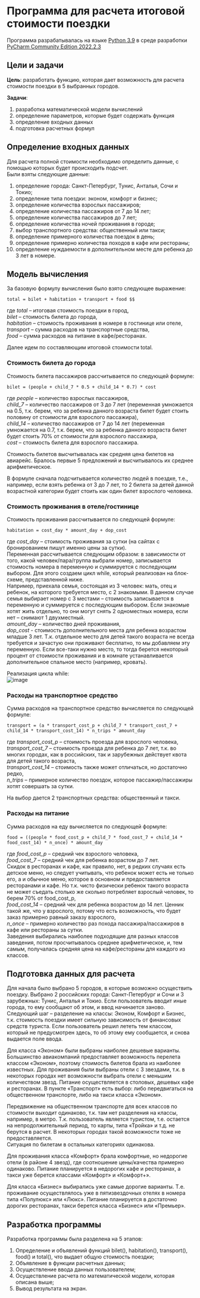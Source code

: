 # Программа для расчета итоговой стоимости поездки
Программа разрабатывалась на языке <a href = 'https://www.python.org/downloads/release/python-390/'>Python 3.9</a> в среде разработки <a href = 'https://www.jetbrains.com/ru-ru/pycharm/'>PyCharm Community Edition 2022.2.3</a>  
## Цели и задачи
<b>Цель</b>: разработать функцию, которая дает возможность для расчета стоимости поездки в 5 выбранных городов.  

<b>Задачи</b>:  
1. разработка математической модели вычислений  
2. определение параметров, которые будет содержать функция
3. определение входных данных
4. подготовка расчетных формул

## Определение входных данных  
Для расчета полной стоимости необходимо определить данные, с помощью которых будет происходить подсчет.  
Были взяты следующие данные:
1)	определение города: Санкт-Петербург, Тунис, Анталья, Сочи и Токио;
2)	определение типа поездки: эконом, комфорт и бизнес;
3)	определение количества взрослых пассажиров;
4)	определение количества пассажиров от 7 до 14 лет;
5)	определение количества пассажиров до 7 лет;
6)	определение количества ночей проживания в городе;
7)	выбор транспортного средства: общественный или такси;
8)	определение примерного количества поездок в день;
9)	определение примерно количества походов в кафе или рестораны;
10)	определение нуждаемости в дополнительном месте для ребенка до 3 лет в номере.

## Модель вычисления  
За базовую формулу вычисления было взято следующее выражение: 

` total = bilet + habitation + transport + food $$  `

где <i>total</i> – итоговая стоимость поездки в город,  
<i>bilet</i> – стоимость билета до города,  
<i>habitation</i> – стоимость проживания в номере в гостинице или отеле,  
<i>transport</i> – сумма расходов на транспортные средства,  
<i>food</i> – сумма расходов на питание в кафе/ресторанах.  

Далее идем по составляющим итоговой стоимости total.  

### Стоимость билета до города  
Стоимость билета пассажиров рассчитывается по следующей формуле:  

` bilet = (people + child_7 * 0.5 + child_14 * 0.7) * cost `  

где <i>people</i> – количество взрослых пассажиров,  
<i>child_7</i> – количество пассажиров от 3 до 7 лет (переменная умножается на 0.5, т.к. берем, что за ребенка данного возраста билет будет стоить половину от стоимости для взрослого пассажира),  
<i>child_14</i> – количество пассажиров от 7 до 14 лет (переменная умножается на 0.7, т.к. берем, что за ребенка данного возраста билет будет стоить 70% от стоимости для взрослого пассажира,  
<i>cost</i> – стоимость билета для взрослого пассажира.  

Стоимость билетов высчитывалась как средняя цена билетов на авиарейс. Бралось первые 5 предложений и высчитывалось их среднее арифметическое.  

В формуле сначала подсчитывается количество людей в поездке, т.е., например, если взять ребенка от 3 до 7 лет, то 2 билета за детей данной возрастной категории будет стоить как один билет взрослого человека.  

### Стоимость проживания в отеле/гостинице  
Стоимость проживания рассчитывается по следующей формуле:  

` habitation = cost_day * amount_day + dop_cost ` 

где <i>cost_day</i> – стоимость проживания за сутки (на сайтах с бронированием пишут именно цены за сутки).  
Переменная рассчитывается следующим образом: в зависимости от того, какой человек/пара/группа выбрали номер, записывается стоимость номера в переменную и суммируется с последующим выбором. Для этого создаем цикл while, который реализован на блок-схеме, представленной ниже.  
Например, приехала семья, состоящая из 3 человек: мать, отец и ребенок, на которого требуется место, с 2 знакомыми. В данном
случае семья выбирает номер с 3 местами – стоимость записывается в переменную и суммируется с последующим выбором. Если знакомые хотят жить отдельно, то они могут снять 2 одноместных номера, если нет – снимают 1 двухместный.  
<i>amount_day</i> – количество дней проживания,  
<i>dop_cost</i> - стоимость дополнительного места для ребенка возрастом младше 3 лет. Т.к. отдельное место для детей такого возраста не всегда требуется и зачастую они проживают бесплатно, то мы добавляем эту переменную. Если все-таки нужно место, то тогда берется некоторый процент от стоимости проживания и в комнате устанавливается дополнительное спальное место (например, кровать).  

Реализация цикла while:  
![image](https://github.com/ksen322/university-projects/assets/119673458/47aa9c9c-199b-4b06-9d0b-b9ecdd82eebd)  

### Расходы на транспортное средство  
Сумма расходов на транспортное средство вычисляется по следующей формуле:  

` transport = (a * transport_cost_p + child_7 * transport_cost_7 + child_14 * transport_cost_14) * n_trips * amount_day `  

где <i>transport_cost_p</i> – стоимость проезда для взрослого человека,  
<i>transport_cost_7</i> – стоимость проезда для ребенка до 7 лет, т.к. во многих городах, как в российских, так и зарубежных действует квота для детей такого возраста,  
<i>transport_cost_14</i> – стоимость также может отличаться, но достаточно редко,  
<i>n_trips</i> – примерное количество поездок, которое пассажир/пассажиры хотят совершать за сутки.  

На выбор дается 2 транспортных средства: общественный и такси.  

### Расходы на питание  
Сумма расходов на еду вычисляется по следующей формуле:  

` food = ((people * food_cost_p + child_7 * food_cost_7 + child_14 * food_cost_14) * n_once) * amount_day `  

где <i>food_cost_p</i> – средний чек взрослого человека,  
<i>food_cost_7</i> – средний чек для ребенка возрастом до 7 лет.  
Скидок в ресторанах и кафе, как правило, нет, в редких случаях есть детское меню, но следует учитывать, что ребенок может есть не только его, а и обычное меню, которое в основном и предоставляется ресторанами и кафе. Но т.к. чисто физически ребенок такого возраста не может съедать столько же сколько потребляет взрослый человек, то берем 70% от food_cost_p,  
<i>food_cost_14</i> – средний чек для ребенка возрастом до 14 лет. Ценник такой же, что у взрослого, потому что есть возможность, что будет заказ примерно равный заказу взрослого,  
<i>n_once</i> – примерно количество раз похода пассажира/пассажиров в кафе или рестораны за сутки.  
Заведения выбирались наиболее подходящие для разных классов заведения, потом просчитывалось среднее арифметическое, и, тем самым, получалась средняя цена на кафе/рестораны для каждого из классов.  

## Подготовка данных для расчета  
Для начала было выбрано 5 городов, в которые возможно осуществить поездку. Выбрано 2 российских города: Санкт-Петербург и Сочи и 3 зарубежных: Тунис, Анталья и Токио. Если пользователь вводит иные города, то ему сообщают об этом, и ввод начинается заново.  
Следующий шаг – разделение на классы: Эконом, Комфорт и Бизнес, т.к. стоимость поездки имеет сильную зависимость от финансовых средств туриста. Если пользователь решил лететь тем классом, который не предусмотрен здесь, то об этому ему сообщается, и снова выдается поле ввода.  

Для класса «Эконом» были выбраны наиболее дешевые варианты. Большинство авиакомпаний предоставляет возможность перелета классом «Эконом», поэтому стоимость билетов брала из наиболее известных. Для проживания были выбраны отели с 3 звездами, т.к. в некоторых городах нет возможности выбрать отели с меньшим количеством звезд. Питание осуществляется в столовых, дешевых кафе и ресторанах. В пункте «Транспорт» есть выбор: либо передвигаться на общественном транспорте, либо на такси класса «Эконом».  

Передвижение на общественном транспорте для всех классов по стоимости выходит одинаково, т.к. там нет разделения на классы, например, в метро. Т.к. пользователь является туристом, т.е. остается на непродолжительный период, то карты, типа «Тройка» и т.д. не берутся в расчет. В некоторых городах такой возможности тоже не предоставляется.  
Ситуация по билетам в остальных категориях одинакова.  

Для проживания класса «Комфорт» брала комфортные, но недорогие отели (в районе 4 звезд), где соотношение цены/качества примерно одинаково. Питание планируется в недорогих кафе и ресторанах, а такси уже берется классами «Комфорт» и «Комфорт+».  

Для класса «Бизнес» выбирались уже самые дорогие варианты. Т.е. проживание осуществлялось уже в пятизвездочных отелях в номера типа «Полулюкс» или «Люкс». Питание планируется в достаточно дорогих ресторанах, такси берется класса «Бизнес» или «Премьер».  

## Разработка программы  
Разработка программы была разделена на 5 этапов:  
1)	Определение и объявлений функций bilet(), habitation(), transport(), food() и total(), что выдает общую стоимость поездки;
2)	Объявление в функции расчетных данных;
3)	Осуществление ввода данных пользователем;
4)	Осуществление расчета по математической модели, которая описана выше;
5)	Вывод результата на экран.  
